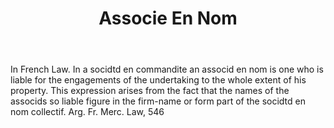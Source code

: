 ---
title: Associe En Nom
letter: A
permalink: "/definitions/associe-en-nom.html"
body: In French Law. In a socidtd en commandite an associd en nom is one who is liable
  for the engagements of the undertaking to the whole extent of his property. This
  expression arises from the fact that the names of the associds so liable figure
  in the firm-name or form part of the socidtd en nom collectif. Arg. Fr. Merc. Law,
  546
published_at: '2018-07-07'
layout: post
---